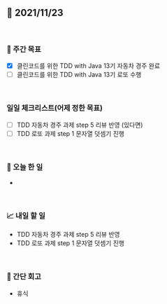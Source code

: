 ## 📅 2021/11/23

<br/>

### 🏹 주간 목표

- [x] 클린코드를 위한 TDD with Java 13기 자동차 경주 완료
- [ ] 클린코드를 위한 TDD with Java 13기 로또 수행

<br/>

### 일일 체크리스트(어제 정한 목표)

- [ ] TDD 자동차 경주 과제 step 5 리뷰 반영 (있다면)
- [ ] TDD 로또 과제 step 1 문자열 덧셈기 진행

<br/>

### 💯 오늘 한 일

- 

<br/>

### 📈 내일 할 일

- TDD 자동차 경주 과제 step 5 리뷰 반영
- TDD 로또 과제 step 1 문자열 덧셈기 진행

<br/>

### 🧐 간단 회고

- 휴식